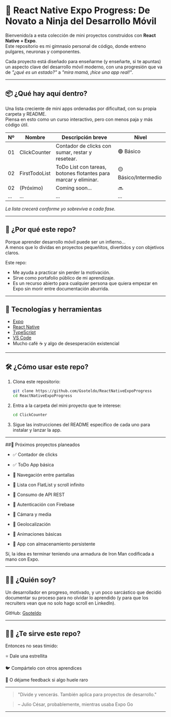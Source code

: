 # 🚀 React Native Expo Progress: De Novato a Ninja del Desarrollo Móvil

Bienvenido/a a esta colección de mini proyectos construidos con **React Native + Expo**.  
Este repositorio es mi gimnasio personal de código, donde entreno pulgares, neuronas y componentes.

Cada proyecto está diseñado para enseñarme (y enseñarte, si te apuntas) un aspecto clave del desarrollo móvil moderno, con una progresión que va de *"¿qué es un estado?"* a *"mira mamá, ¡hice una app real!"*.

---

## 📦 ¿Qué hay aquí dentro?

Una lista creciente de mini apps ordenadas por dificultad, con su propia carpeta y README.  
Piensa en esto como un curso interactivo, pero con menos paja y más código útil.

| Nº | Nombre            | Descripción breve                                 | Nivel     |
|----|-------------------|----------------------------------------------------|-----------|
| 01 | ClickCounter       | Contador de clicks con sumar, restar y resetear. | 🟢 Básico |
| 02 | FirstTodoList      | ToDo List con tareas, botones flotantes para marcar y eliminar. | 🟡 Básico/Intermedio |
| 02 | (Próximo)         | Coming soon...                                     | 🔜        |
| ...| ...               | ...                                                | ...       |

*La lista crecerá conforme yo sobreviva a cada fase.*

---

## 🎯 ¿Por qué este repo?

Porque aprender desarrollo móvil puede ser un infierno…  
A menos que lo dividas en proyectos pequeñitos, divertidos y con objetivos claros.

Este repo:

- Me ayuda a practicar sin perder la motivación.
- Sirve como portafolio público de mi aprendizaje.
- Es un recurso abierto para cualquier persona que quiera empezar en Expo sin morir entre documentación aburrida.

---

## 🧠 Tecnologías y herramientas

- [Expo](https://expo.dev/)
- [React Native](https://reactnative.dev/)
- [TypeScript](https://www.typescriptlang.org/)
- [VS Code](https://code.visualstudio.com/)
- Mucho café ☕ y algo de desesperación existencial

---

## 🛠️ ¿Cómo usar este repo?

1. Clona este repositorio:

   ```bash
   git clone https://github.com/Gsoteldo/ReactNativeExpoProgress
   cd ReactNativeExpoProgress
   ```


2. Entra a la carpeta del mini proyecto que te interese:

   ```bash
   cd ClickCounter
   ```


3. Sigue las instrucciones del README específico de cada uno para instalar y lanzar la app.




---

##🧪 Próximos proyectos planeados

- ✅ Contador de clicks

- ✅ ToDo App básica

- 🔲 Navegación entre pantallas

- 🔲 Lista con FlatList y scroll infinito

- 🔲 Consumo de API REST

- 🔲 Autenticación con Firebase

- 🔲 Cámara y media

- 🔲 Geolocalización

- 🔲 Animaciones básicas

- 🔲 App con almacenamiento persistente


Sí, la idea es terminar teniendo una armadura de Iron Man codificada a mano con Expo.


---

## 🙋‍♂️ ¿Quién soy?

Un desarrollador en progreso, motivado, y un poco sarcástico que decidió documentar su proceso para no olvidar lo aprendido (y para que los recruiters vean que no solo hago scroll en LinkedIn).

GitHub: [Gsoteldo](https://github.com/Gsoteldo)


---

## 🧙‍♂️ ¿Te sirve este repo?

Entonces no seas tímido:

⭐ Dale una estrellita

🐦 Compártelo con otros aprendices

💬 O déjame feedback si algo huele raro



---

> "Divide y vencerás. También aplica para proyectos de desarrollo."

 > – Julio César, probablemente, mientras usaba Expo Go

---
